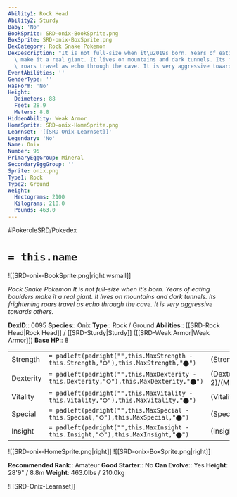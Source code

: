 ```yaml
---
Ability1: Rock Head
Ability2: Sturdy
Baby: 'No'
BookSprite: SRD-onix-BookSprite.png
BoxSprite: SRD-onix-BoxSprite.png
DexCategory: Rock Snake Pokemon
DexDescription: "It is not full-size when it\u2019s born. Years of eating boulders\
  \ make it a real giant. It lives on mountains and dark tunnels. Its frightening\
  \ roars travel as echo through the cave. It is very aggressive towards others."
EventAbilities: ''
GenderType: ''
HasForm: 'No'
Height:
  Deimeters: 88
  Feet: 28.9
  Meters: 8.8
HiddenAbility: Weak Armor
HomeSprite: SRD-onix-HomeSprite.png
Learnset: '[[SRD-Onix-Learnset]]'
Legendary: 'No'
Name: Onix
Number: 95
PrimaryEggGroup: Mineral
SecondaryEggGroup: ''
Sprite: onix.png
Type1: Rock
Type2: Ground
Weight:
  Hectograms: 2100
  Kilograms: 210.0
  Pounds: 463.0
---
```


#PokeroleSRD/Pokedex

# `= this.name`

![[SRD-onix-BookSprite.png|right wsmall]]

*Rock Snake Pokemon*
*It is not full-size when it’s born. Years of eating boulders make it a real giant. It lives on mountains and dark tunnels. Its frightening roars travel as echo through the cave. It is very aggressive towards others.*

**DexID**:: 0095
**Species**:: Onix
**Type**:: Rock / Ground
**Abilities**:: [[SRD-Rock Head|Rock Head]] / [[SRD-Sturdy|Sturdy]] ([[SRD-Weak Armor|Weak Armor]])
**Base HP**:: 8

|           |                                                                                        |                                          |
| --------- | -------------------------------------------------------------------------------------- | ---------------------------------------- |
| Strength  | `= padleft(padright("",this.MaxStrength - this.Strength,"⭘"),this.MaxStrength,"⬤")`    | (Strength::2)/(MaxStrength::4)   |
| Dexterity | `= padleft(padright("",this.MaxDexterity - this.Dexterity,"⭘"),this.MaxDexterity,"⬤")` | (Dexterity:: 2)/(MaxDexterity::5) |
| Vitality  | `= padleft(padright("",this.MaxVitality - this.Vitality,"⭘"),this.MaxVitality,"⬤")`    | (Vitality::4)/(MaxVitality::8)   |
| Special   | `= padleft(padright("",this.MaxSpecial - this.Special,"⭘"),this.MaxSpecial,"⬤")`       | (Special::1)/(MaxSpecial::3)     |
| Insight   | `= padleft(padright("",this.MaxInsight - this.Insight,"⭘"),this.MaxInsight,"⬤")`       | (Insight::2)/(MaxInsight::4)     |

![[SRD-onix-HomeSprite.png|right]]
![[SRD-onix-BoxSprite.png|right]]

**Recommended Rank**:: Amateur
**Good Starter**:: No
**Can Evolve**:: Yes
**Height**: 28'9" / 8.8m
**Weight**: 463.0lbs / 210.0kg

![[SRD-Onix-Learnset]]